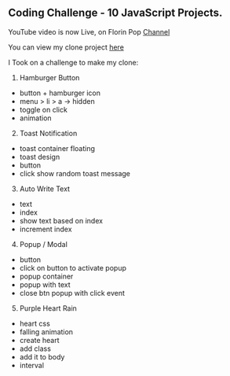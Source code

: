 ## Coding Challenge - 10 JavaScript Projects.

YouTube video is now Live, on Florin Pop [Channel](https://www.youtube.com/watch?v=8GPPJpiLqHk)

You can view my clone project [here](https://10-javascript-challenge.netlify.app/)

I Took on a challenge to make my clone:


1. Hamburger Button

-   button + hamburger icon
-   menu > li > a -> hidden
-   toggle on click
-   animation

2. Toast Notification

-   toast container floating
-   toast design
-   button
-   click show random toast message

3. Auto Write Text

-   text
-   index
-   show text based on index
-   increment index

4. Popup / Modal

-   button
-   click on button to activate popup
-   popup container
-   popup with text
-   close btn popup with click event

5. Purple Heart Rain

-   heart css
-   falling animation
-   create heart
-   add class
-   add it to body
-   interval

